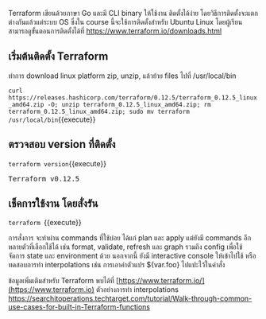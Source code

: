 
Terraform เขียนด้วยภาษา Go และมี CLI binary ให้ใช้งาน ติดตั้งได้ง่าย โดยวิธีการติดตั้งจะแตกต่างกันแล้วแต่ระบบ OS ซึ่งใน course นี้จะใช้การติดตั้งสำหรับ Ubuntu Linux โดยผู้เรียนสามารถดูขั้นตอนการติดตั้งได้ที่
https://www.terraform.io/downloads.html

## เริ่มต้นติดตั้ง Terraform
ทำการ download linux platform zip, unzip, แล้วย้าย files ไปที่ /usr/local/bin

`curl https://releases.hashicorp.com/terraform/0.12.5/terraform_0.12.5_linux_amd64.zip -O; unzip terraform_0.12.5_linux_amd64.zip; rm terraform_0.12.5_linux_amd64.zip; sudo mv terraform /usr/local/bin`{{execute}}

## ตรวจสอบ version ที่ติดตั้ง
`terraform version`{{execute}}
<pre>Terraform v0.12.5</pre>

## เช็คการใช้งาน โดยสั่งรัน
`terraform `{{execute}}

การสั่งการ จะทำผ่าน commands ที่ใช้บ่อย ได้แก่ plan และ apply แต่ยังมี commands อีกหลายตัวที่เลือกใช้ได้
เช่น format, validate, refresh และ graph รวมถึง config เพื่อใช้จัดการ state และ environment ด้วย
นอกจากนี้ ยังมี interactive console ให้เข้าไปใช้ หรือทดสอบการทำ interpolations เช่น การเอาค่าตัวแปร ${var.foo} ไปแปะไว้ในคำสั่ง

ข้อมูลเพิ่มเติมสำหรับ Terraform พบได้ที่ [https://www.terraform.io/](https://www.terraform.io)
ตัวอย่างการทำ interpolations
https://searchitoperations.techtarget.com/tutorial/Walk-through-common-use-cases-for-built-in-Terraform-functions
